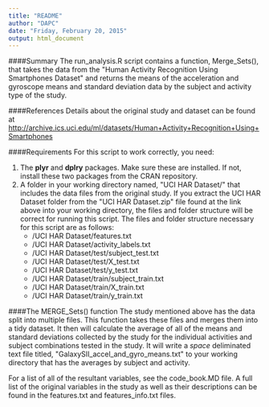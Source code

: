 ```yaml
---
title: "README"
author: "DAPC"
date: "Friday, February 20, 2015"
output: html_document
---
```


####Summary
The run_analysis.R script contains a function, Merge_Sets(), that takes the data from the "Human Activity Recognition Using Smartphones Dataset" and returns the means of the acceleration and gyroscope means and standard deviation data by the subject and activity type of the study.

####References
Details about the original study and dataset can be found at <http://archive.ics.uci.edu/ml/datasets/Human+Activity+Recognition+Using+Smartphones>  

####Requirements
For this script to work correctly, you need:

1. The **plyr** and **dplry** packages.  Make sure these are installed.  If not, install these two packages from the CRAN repository.
2. A folder in your working directory named, "UCI HAR Dataset/" that includes the data files from the original study.  If you extract the UCI HAR Dataset folder from the "UCI HAR Dataset.zip" file found at the link above into your working directory, the files and folder structure will be correct for running this script.  The files and folder structure necessary for this script are as follows:
    + /UCI HAR Dataset/features.txt
    + /UCI HAR Dataset/activity_labels.txt
    + /UCI HAR Dataset/test/subject_test.txt
    + /UCI HAR Dataset/test/X_test.txt
    + /UCI HAR Dataset/test/y_test.txt
    + /UCI HAR Dataset/train/subject_train.txt
    + /UCI HAR Dataset/train/X_train.txt
    + /UCI HAR Dataset/train/y_train.txt
    


####The MERGE_Sets() function
The study mentioned above has the data split into multiple files.  This function takes these files and merges them into a tidy dataset.  It then will calculate the average of all of the means and standard deviations collected by the study for the individual activities and subject combinations tested in the study.  It will write a *space* deliminated text file titled, "GalaxySII_accel_and_gyro_means.txt" to your working directory that has the averages by subject and activity.

For a list of all of the resultant variables, see the code_book.MD file.  A full list of the original variables in the study as well as their descriptions can be found in the features.txt and features_info.txt files.
